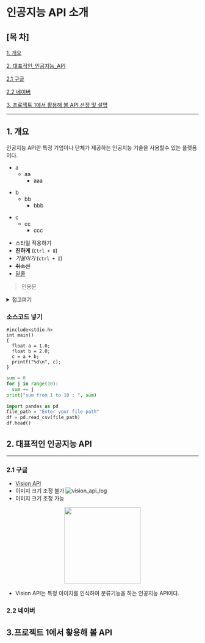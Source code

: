 # 인공지능 API 소개
## [목 차]

[1. 개요](#1-개-요)

[2. 대표적인_인공지능_API](#2-대표적인-인공지능-opi)

[2.1 구글](#21-구글)

[2.2 네이버](#22-네이버)

[3. 프로젝트 1에서 활용해 볼 API 선정 및 설명]()

* * *

## 1. 개요
인공지능 API란 특정 기업이나 단체가 제공하는 인공지능 기술을 사용할수 있는 플랫폼이다.

* a
  * aa
    * aaa
- b
  - bb
    - bbb
+ c
  + cc
    + ccc
* 스타일 적용하기
* **진하게** (`Ctrl + 8`)
* *기울이기* (`ctrl + I`)
* <s>취소선</s>
* <u>밑줄</u>

> 인용문

<details><summary>접고펴기
</summary>
내용작성하기
</details>

### 소스코드 넣기
```
#include<stdio.h>
int main()
{
  float a = 1.0;
  float b = 2.0;
  c = a + b;
  printf("%d\n", c);
}
```
```python
sum = 0
for j in range(10):
  sum += j
print("sum from 1 to 10 : ", sum)
```
```python
import pandas as pd
file_path = "Enter your file path"
df = pd.read_csv(file_path)
df.head()
```

## 2. 대표적인 인공지능 API
* * *

### 2.1 구글
* [Vision API](https://cloud.google.com/vision?hl=ko)
* 이미지 크기 조정 불가
![vision_api_log](./vision_api_logo.png)
* 이미지 크기 조정 가능
<p align="center">
<img src="./vision_api_logo" width="200"/>
</p>


  * Vision API는 특정 이미지를 인식하여 분류기능을 하는 인공지능 API이다.

### 2.2 네이버

## 3.프로젝트 1에서 홯용해 볼 API 



